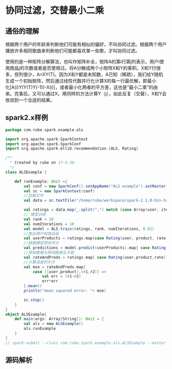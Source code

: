 # 协同过滤，交替最小二乘

## 通俗的理解

  根据两个用户的年龄来判断他们可能有相似的偏好，不叫协同过滤。根据两个用户播放许多相同歌曲来判断他们可能都喜欢某一些歌，才叫协同过滤。

  使用的是一种矩阵分解算法，也叫作矩阵补全，矩阵A的第i行第j列表示，用户i使用商品j的次数或者是否使用过。将A分解成两个小矩阵X和Y的乘积。X和Y行很多，但列很少，A=XY(T)。因为X和Y都是未知数，A已知（稀疏），我们给Y随机生成一个初始矩阵，然后通过线性代数并行化计算X的每一行最优解，即最小化|A(i)Y(Y(T)Y(-1))-X(i)|，或者最小化两者的平方差，这也是“最小二乘”的由来。完事后，又可以通过X，用同样的方法计算Y（j），如此反复（交替），X和Y会收敛到一个合适的结果。

## spark2.x样例

```scala
package com.rube.spark.example.als

import org.apache.spark.SparkContext
import org.apache.spark.SparkConf
import org.apache.spark.mllib.recommendation.{ALS, Rating}

/**
  * Created by rube on 17-4-30.
  */
class ALSExample {

	def runExample: Unit ={
		val conf = new SparkConf().setAppName("ALS example").setMaster("local")
		val sc = new SparkContext(conf)
		//加载文件
		val data = sc.textFile("/home/rube/workspace/spark-2.1.0-bin-hadoop2.7/data/mllib/als/test.data")

		val ratings = data.map(_.split(",") match {case Array(user, item, rate) => Rating(user.toInt, item.toInt, rate.toDouble) })
		// 模型训练
		val rank = 10
		val numIterations = 10
		val model = ALS.train(ratings, rank, numIterations, 0.01)
		//取出用户和商品组
		val userProducts = ratings.map{case Rating(user, product, rate) => (user, product)}
		//根据模型预测评分
		val predictions = model.predict(userProducts).map{ case Rating(user,product,rate) => ((user,product), rate)}
		//原始数据与预测数据全关联
		val rateAndPreds = ratings.map{ case Rating(user,product,rate) => ((user,product), rate)}.join(predictions)
		//计算误差的平方
		val mse = rateAndPreds.map{
			case ((user,product),(r1,r2)) =>
				val err = (r1-r2)
				err*err
		}.mean()
		println("mean squared error: "+ mse)

		sc.stop()
	}
}
object ALSExample{
	def main(args: Array[String]): Unit = {
		val als = new ALSExample()
		als.runExample
	}
}
// spark-submit --class com.rube.spark.example.als.ALSExample --master local --deploy-mode client spark2example.jar
```

## 源码解析
